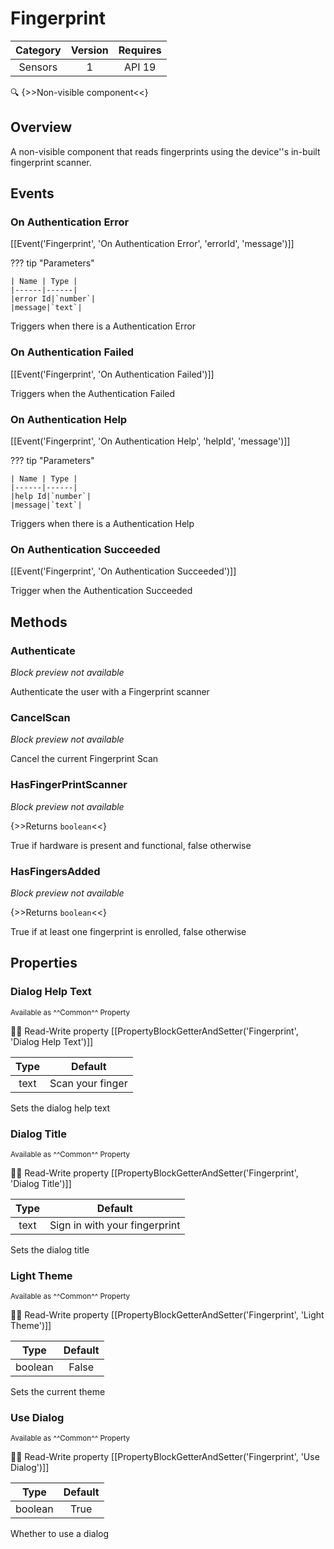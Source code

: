 # Fingerprint

| Category | Version | Requires |
|:--------:|:-------:|:--------:|
|Sensors|1|API 19 | Android 4.4 - 4.4.4 KitKat|

:mag: {>>Non-visible component<<}

## Overview

A non-visible component that reads fingerprints using the device''s in-built fingerprint scanner.

## Events

### On Authentication Error

[[Event('Fingerprint', 'On Authentication Error', 'errorId', 'message')]]

??? tip "Parameters"

    | Name | Type |
    |------|------|
    |error Id|`number`|
    |message|`text`|


Triggers when there is a Authentication Error

### On Authentication Failed

[[Event('Fingerprint', 'On Authentication Failed')]]

Triggers when the Authentication Failed

### On Authentication Help

[[Event('Fingerprint', 'On Authentication Help', 'helpId', 'message')]]

??? tip "Parameters"

    | Name | Type |
    |------|------|
    |help Id|`number`|
    |message|`text`|


Triggers when there is a Authentication Help

### On Authentication Succeeded

[[Event('Fingerprint', 'On Authentication Succeeded')]]

Trigger when the Authentication Succeeded

## Methods

### Authenticate

_Block preview not available_

Authenticate the user with a Fingerprint scanner

### CancelScan

_Block preview not available_

Cancel the current Fingerprint Scan

### HasFingerPrintScanner

_Block preview not available_

{>>Returns `boolean`<<}

True if hardware is present and functional, false otherwise

### HasFingersAdded

_Block preview not available_

{>>Returns `boolean`<<}

True if at least one fingerprint is enrolled, false otherwise

## Properties

### Dialog Help Text

<small>Available as ^^Common^^ Property</small>

:eyes::pencil: Read-Write property
[[PropertyBlockGetterAndSetter('Fingerprint', 'Dialog Help Text')]]

| Type | Default |
|:----:|:-------:|
|text|Scan your finger|

Sets the dialog help text

### Dialog Title

<small>Available as ^^Common^^ Property</small>

:eyes::pencil: Read-Write property
[[PropertyBlockGetterAndSetter('Fingerprint', 'Dialog Title')]]

| Type | Default |
|:----:|:-------:|
|text|Sign in with your fingerprint|

Sets the dialog title

### Light Theme

<small>Available as ^^Common^^ Property</small>

:eyes::pencil: Read-Write property
[[PropertyBlockGetterAndSetter('Fingerprint', 'Light Theme')]]

| Type | Default |
|:----:|:-------:|
|boolean|False|

Sets the current theme

### Use Dialog

<small>Available as ^^Common^^ Property</small>

:eyes::pencil: Read-Write property
[[PropertyBlockGetterAndSetter('Fingerprint', 'Use Dialog')]]

| Type | Default |
|:----:|:-------:|
|boolean|True|

Whether to use a dialog